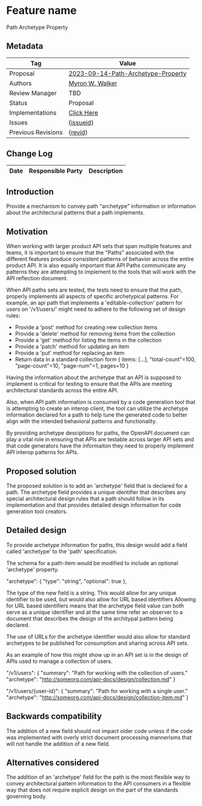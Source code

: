 # Feature name
Path Archetype Property

## Metadata

|Tag |Value |
|---- | ---------------- |
|Proposal |[2023-09-14-Path-Archetype-Property](https://github.com/OAI/OpenAPI-Specification/tree/main/proposals/{2023-09-14-Path-Archetype-Property.md})|
|Authors|[Myron W. Walker](https://github.com/myronww)|
|Review Manager | TBD |
|Status |Proposal|
|Implementations |[Click Here](https://github.com/OAI/OpenAPI-Specification/tree/main/proposals/{YYYY-MM-DD-Short-Name}/implementations.md)|
|Issues |[{issueid}](https://github.com/OAI/OpenAPI-Specification/issues/{IssueId})|
|Previous Revisions |[{revid}](https://github.com/OAI/OpenAPI-Specification/pull/{revid}) |

## Change Log

|Date |Responsible Party |Description |
|---- | ---------------- | ---------- |

## Introduction

Provide a mechanism to convey path "archetype" information or information about the architectural patterns that a path implements.

## Motivation

When working with larger product API sets that span multiple features and teams, it is important to ensure that the "Paths" associated with the different features produce consistent patterns of behavior across the entire product API.  It is also equally important that API Paths communicate any patterns they are attempting to implement to the tools that will work with the API reflection document.

When API paths sets are tested, the tests need to ensure that the path, properly implements all aspects of specific archetypical patterns.  For example, an api path that implements a 'editable-collection' pattern for users on '/v1/users/' might need to adhere to the following set of design rules:

* Provide a 'post' method for creating new collection items
* Provide a 'delete' method for removing items from the collection
* Provide a 'get' method for listing the items in the collection
* Provide a 'patch' method for updating an item
* Provide a 'put' method for replacing an item
* Return data in a standard collection form { items: [...], "total-count"=100, "page-count"=10, "page-num"=1, pages=10 }

Having the information about the archetype that an API is supposed to implement is critical for testing to ensure that the APIs are meeting architectural standards across the entire API.

Also, when API path information is consumed by a code generation tool that is attempting to create an interop client, the tool can utilize the archetype information declared for a path to help tune the generated code to better align with the intended behavioral patterns and functionality.

By providing archetype desciptions for paths, the OpenAPI document can play a vital role in ensuring that APIs are testable across larger API sets and that code generators have the informaiton they need to properly implement API interop patterns for APIs.

## Proposed solution

The proposed solution is to add an 'archetype' field that is declared for a path.  The archetype field provides a unique identifier that describes any special architectural design rules that a path should follow in its implementation and that provides detailed design information for code generation tool creators.

## Detailed design

To provide archetype information for paths, this design would add a field called 'archetype' to the 'path' specification.

The schema for a path-item would be modified to include an optional 'archetype' property.

"archetype": {
    "type": "string",
    "optional": true
},

The type of the new field is a string.  This would allow for any unique identifier to be used, but would also allow for URL based identifiers  Allowing for URL based identifiers means that the archetype field value can both serve as a unique identifier and at the same time refer an observer to a document that describes the design of the architypal pattern being declared.

The use of URLs for the archetype identifier would also allow for standard archetypes to be published for consumption and sharing across API sets.

As an example of how this might show up in an API set is in the design of APIs used to manage a collection of users.

"/v1/users": {
    "summary": "Path for working with the collection of users."
    "archetype": "http://someorg.com/api-docs/design/collection.md"
}


"/v1/users/{user-id}": {
    "summary": "Path for working with a single user."
    "archetype": "http://someorg.com/api-docs/design/collection-item.md"
}


## Backwards compatibility

The addition of a new field should not impact older code unless if the code was implemented with overly strict document processing mannerisms that will not handle the addition of a new field.

## Alternatives considered

The addition of an 'archetype' field for the path is the most flexible way to convey architectural pattern information to the API consumers in a flexible way that does not require explicit design on the part of the standards governing body.

